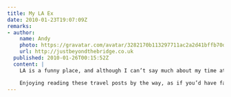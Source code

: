 ```yaml
---
title: My LA Ex
date: 2010-01-23T19:07:09Z
remarks:
- author:
    name: Andy
    photo: https://gravatar.com/avatar/3282170b113297711ac2a2d41bffb70d
    url: http://justbeyondthebridge.co.uk
  published: 2010-01-26T00:15:52Z
  content: |
    LA is a funny place, and although I can’t say much about my time at the airport, I found the whole place oddly surreal. There are definitely more friendly places to check-in and fly out of.

    Enjoying reading these travel posts by the way, as if you’d have failed to have guessed that.
---
```

